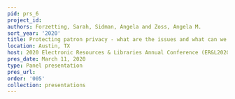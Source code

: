```yaml
---
pid: prs_6
project_id: 
authors: Forzetting, Sarah, Sidman, Angela and Zoss, Angela M.
sort_year: '2020'
title: Protecting patron privacy - what are the issues and what can we do?
location: Austin, TX
host: 2020 Electronic Resources & Libraries Annual Conference (ER&L2020)
pres_date: March 11, 2020
type: Panel presentation
pres_url: 
order: '005'
collection: presentations
---
```


